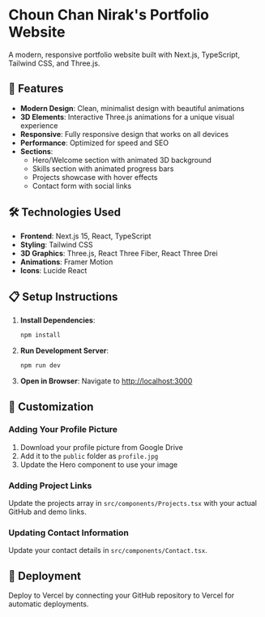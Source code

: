 # Choun Chan Nirak's Portfolio Website

A modern, responsive portfolio website built with Next.js, TypeScript, Tailwind CSS, and Three.js.

## 🚀 Features

- **Modern Design**: Clean, minimalist design with beautiful animations
- **3D Elements**: Interactive Three.js animations for a unique visual experience
- **Responsive**: Fully responsive design that works on all devices
- **Performance**: Optimized for speed and SEO
- **Sections**:
  - Hero/Welcome section with animated 3D background
  - Skills section with animated progress bars
  - Projects showcase with hover effects
  - Contact form with social links

## 🛠️ Technologies Used

- **Frontend**: Next.js 15, React, TypeScript
- **Styling**: Tailwind CSS
- **3D Graphics**: Three.js, React Three Fiber, React Three Drei
- **Animations**: Framer Motion
- **Icons**: Lucide React

## 📋 Setup Instructions

1. **Install Dependencies**:
   ```bash
   npm install
   ```

2. **Run Development Server**:
   ```bash
   npm run dev
   ```

3. **Open in Browser**:
   Navigate to [http://localhost:3000](http://localhost:3000)

## 🔧 Customization

### Adding Your Profile Picture
1. Download your profile picture from Google Drive
2. Add it to the `public` folder as `profile.jpg`
3. Update the Hero component to use your image

### Adding Project Links
Update the projects array in `src/components/Projects.tsx` with your actual GitHub and demo links.

### Updating Contact Information
Update your contact details in `src/components/Contact.tsx`.

## 🚀 Deployment

Deploy to Vercel by connecting your GitHub repository to Vercel for automatic deployments.
